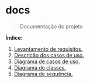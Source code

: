 # docs
> Documentação do projeto

**Índice:**

1. [Levantamento de requisitos.](./markdown/1-levantamento-de-requisitos.md)
2. [Descrição dos casos de uso.](./markdown/2-descricao-casos-de-uso.md)
2. [Diagrama de casos de uso.](./markdown/3-diagrama-casos-de-uso.md)
4. [Diagrama de classes.](./markdown/4-diagrama-classes.md)
5. [Diagrama de sequência.](./markdown/5-diagrama-sequencia.md)


